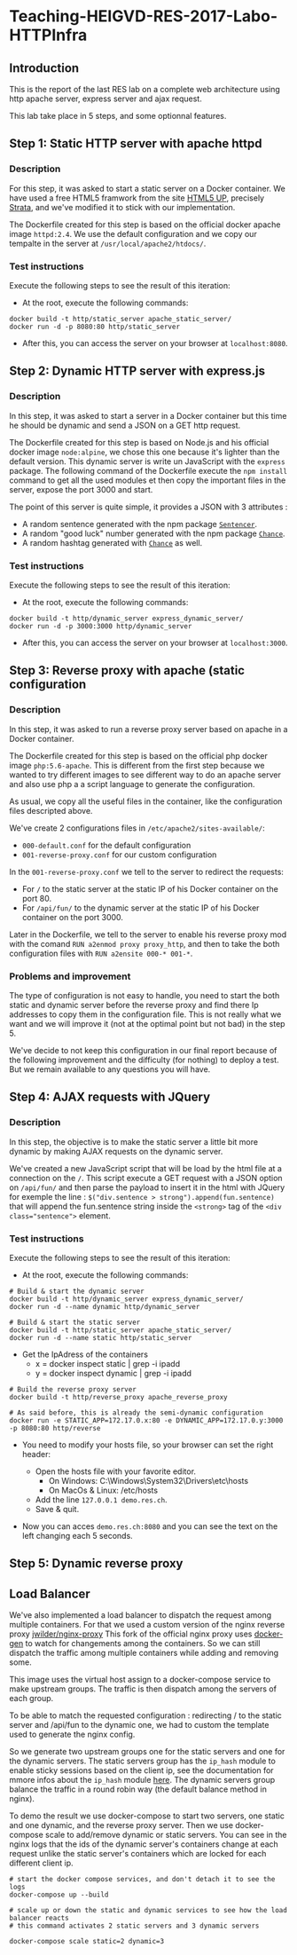 # Teaching-HEIGVD-RES-2017-Labo-HTTPInfra

## Introduction
This is the report of the last RES lab on a complete web architecture using http apache server, express server and ajax request.

This lab take place in 5 steps, and some optionnal features.
## Step 1: Static HTTP server with apache httpd

### Description
For this step, it was asked to start a static server on a Docker container.
We have used a free HTML5 framwork from the site [HTML5 UP](https://html5up.net/ "html5up's Homepage"), precisely [Strata](https://html5up.net/strata), and we've modified it to stick with our implementation.

The Dockerfile created for this step is based on the official docker apache image `httpd:2.4`. We use the default configuration and we copy our tempalte in the server at `/usr/local/apache2/htdocs/`.

### Test instructions
Execute the following steps to see the result of this iteration:

* At the root, execute the following commands:
```
docker build -t http/static_server apache_static_server/
docker run -d -p 8080:80 http/static_server
```

* After this, you can access the server on your browser at `localhost:8080`.

## Step 2: Dynamic HTTP server with express.js

### Description
In this step, it was asked to start a server in a Docker container but this time he should be dynamic and send a JSON on a GET http request.

The Dockerfile created for this step is based on Node.js and his official docker image `node:alpine`, we chose this one because it's lighter than the default version. This dynamic server is write un JavaScript with the `express` package. The following command of the Dockerfile execute the `npm install` command to get all the used modules et then copy the important files in the server, expose the port 3000 and start.

The point of this server is quite simple, it provides a JSON with 3 attributes :
* A random sentence generated with the npm package [`Sentencer`](http://kylestetz.github.io/Sentencer/).
* A random "good luck" number generated with the npm package [`Chance`](http://chancejs.com/).
* A random hashtag generated with [`Chance`](http://chancejs.com/) as well.

### Test instructions
Execute the following steps to see the result of this iteration:

* At the root, execute the following commands:
```
docker build -t http/dynamic_server express_dynamic_server/
docker run -d -p 3000:3000 http/dynamic_server
```

* After this, you can access the server on your browser at `localhost:3000`.

## Step 3: Reverse proxy with apache (static configuration

### Description
In this step, it was asked to run a reverse proxy server based on apache in a Docker container.

The Dockerfile created for this step is based on the official php docker image `php:5.6-apache`. This is different from the first step because we wanted to try different images to see different way to do an apache server and also use php a a script language to generate the configuration.

As usual, we copy all the useful files in the container, like the configuration files descripted above.

We've create 2 configurations files in `/etc/apache2/sites-available/`:
* `000-default.conf` for the default configuration
* `001-reverse-proxy.conf` for our custom configuration

In the `001-reverse-proxy.conf` we tell to the server to redirect the requests:
* For `/` to the static server at the static IP of his Docker container on the port 80.
* For `/api/fun/` to the dynamic server at the static IP of his Docker container on the port 3000.

Later in the Dockerfile, we tell to the server to enable his reverse proxy mod with the comand `RUN a2enmod proxy proxy_http`, and then to take the both configuration files with `RUN a2ensite 000-* 001-*`.

### Problems and improvement
The type of configuration is not easy to handle, you need to start the both static and dynamic server before the reverse proxy and find there Ip addresses to copy them in the configuration file. This is not really what we want and we will improve it (not at the optimal point but not bad) in the step 5.

We've decide to not keep this configuration in our final report because of the following improvement and the difficulty (for nothing) to deploy a test. But we remain available to any questions you will have.

## Step 4: AJAX requests with JQuery

### Description
In this step, the objective is to make the static server a little bit more dynamic by making AJAX requests on the dynamic server.

We've created a new JavaScript script that will be load by the html file at a connection on the `/`. This script execute a GET request with a JSON option on `/api/fun/` and then parse the payload to insert it in the html with JQuery for exemple the line :  `$("div.sentence > strong").append(fun.sentence)` that will append the fun.sentence string inside the `<strong>` tag of the `<div class="sentence">` element.

### Test instructions
Execute the following steps to see the result of this iteration:

* At the root, execute the following commands:

```
# Build & start the dynamic server
docker build -t http/dynamic_server express_dynamic_server/
docker run -d --name dynamic http/dynamic_server

# Build & start the static server
docker build -t http/static_server apache_static_server/
docker run -d --name static http/static_server
```

* Get the IpAdress of the containers
  * x = docker inspect static | grep -i ipadd
  * y = docker inspect dynamic | grep -i ipadd

```
# Build the reverse proxy server
docker build -t http/reverse_proxy apache_reverse_proxy

# As said before, this is already the semi-dynamic configuration
docker run -e STATIC_APP=172.17.0.x:80 -e DYNAMIC_APP=172.17.0.y:3000 -p 8080:80 http/reverse
```

* You need to modify your hosts file, so your browser can set the right header:
  * Open the hosts file with your favorite editor.
    * On Windows: C:\Windows\System32\Drivers\etc\hosts
    * On MacOs & Linux: /etc/hosts
  * Add the line `127.0.0.1 demo.res.ch`.
  * Save & quit.

* Now you can acces `demo.res.ch:8080` and you can see the text on the left changing each 5 seconds.


## Step 5: Dynamic reverse proxy

## Load Balancer
We've also implemented a load balancer to dispatch the request among multiple containers. For that we used a custom version of the nginx reverse proxy [jwilder/nginx-proxy](https://github.com/jwilder/nginx-proxy) 
This fork of the official nginx proxy uses [docker-gen](https://github.com/jwilder/docker-gen) to watch for changements among the containers. So we can still dispatch the traffic among multiple containers while adding and removing some.

This image uses the virtual host assign to a docker-compose service to make upstream groups. The traffic is then dispatch among the servers of each group.

To be able to match the requested configuration : redirecting / to the static server and /api/fun to the dynamic one, we had to custom the template used to generate the nginx config.

So we generate two upstream groups one for the static servers and one for the dynamic servers. The static servers group has the `ip_hash` module to enable sticky sessions based on the client ip, see the documentation for mmore infos about the `ip_hash` module [here](http://nginx.org/en/docs/http/ngx_http_upstream_module.html#ip_hash). The dynamic servers group balance the traffic in a round robin way (the default balance method in nginx).

To demo the result we use docker-compose to start two servers, one static and one dynamic, and the reverse proxy server. Then we use docker-compose scale to add/remove dynamic or static servers. You can see in the nginx logs that the ids of the dynamic server's containers change at each request unlike the static server's containers which are locked for each different client ip.

```
# start the docker compose services, and don't detach it to see the logs
docker-compose up --build

# scale up or down the static and dynamic services to see how the load balancer reacts
# this command activates 2 static servers and 3 dynamic servers

docker-compose scale static=2 dynamic=3
```